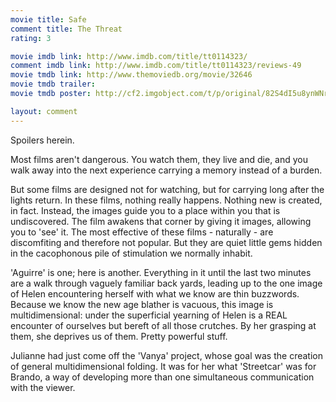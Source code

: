 ```yaml
---
movie title: Safe
comment title: The Threat
rating: 3

movie imdb link: http://www.imdb.com/title/tt0114323/
comment imdb link: http://www.imdb.com/title/tt0114323/reviews-49
movie tmdb link: http://www.themoviedb.org/movie/32646
movie tmdb trailer: 
movie tmdb poster: http://cf2.imgobject.com/t/p/original/82S4dI5u8ynWNrVZiMavbqNNKrd.jpg

layout: comment
---
```


Spoilers herein.

Most films aren't dangerous. You watch them, they live and die, and you walk away into the next experience carrying a memory instead of a burden.

But some films are designed not for watching, but for carrying long after the lights return. In these films, nothing really happens. Nothing new is created, in fact. Instead, the images guide you to a place within you that is undiscovered. The film awakens that corner by giving it images, allowing you to 'see' it. The most effective of these films - naturally - are discomfiting and therefore not popular. But they are quiet little gems hidden in the cacophonous pile of stimulation we normally inhabit.

'Aguirre' is one; here is another. Everything in it until the last two minutes are a walk through vaguely familiar back yards, leading up to the one image of Helen encountering herself with what we know are thin buzzwords. Because we know the new age blather is vacuous, this image is multidimensional: under the superficial yearning of Helen is a REAL encounter of ourselves but bereft of all those crutches. By her grasping at them, she deprives us of them. Pretty powerful stuff.

Julianne had just come off the 'Vanya' project, whose goal was the creation of general multidimensional folding. It was for her what 'Streetcar' was for Brando, a way of developing more than one simultaneous communication with the viewer.